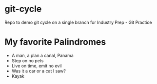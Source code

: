 # git-cycle
Repo to demo git cycle on a single branch for Industry Prep - Git Practice

# My favorite Palindromes

- A man, a plan a canal, Panama
- Step on no pets
- Live on time, emit no evil
- Was it a car or a cat I saw?
- Kayak